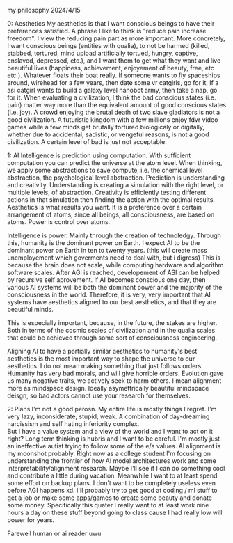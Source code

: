 my philosophy
2024/4/15

0: Aesthetics 
My aesthetics is that I want conscious beings to have their preferences satisfied. 
A phrase I like to think is "reduce pain increase freedom". I view the reducing pain part as more important. 
More concretely, I want conscious beings (entities with qualia), to not be harmed (killed, stabbed, tortured, mind upload artificially tortued, hungry, captive, enslaved, depressed, etc.),
and I want them to get what they want and live beautiful lives (happiness, achievement, enjoyement of beauty, free, etc etc.). Whatever floats their boat really. If someone wants to fly
spaceships around, wirehead for a few years, then date some vr catgirls, go for it. If a asi catgirl wants to build a galaxy level nanobot army, then take a nap, go for it. 
When evaluating a civilization, I think the bad conscious states (i.e. pain) matter way more than the equivalent amount of good conscious states (i.e. joy). A crowd enjoying the brutal death of two slave 
gladiators is not a good civilization. A futuristic kingdom with a few millions enjoy fdvr video games while a few minds get brutally tortured biologicaly or digitally, whether due to accidental, 
sadistic, or vengeful reasons, is not a good civilization.
A certain level of bad is just not acceptable. 

1: AI
Intelligence is prediction using computation. With sufficient computation you can predict the universe at the atom level. When thinking, we apply some abstractions to save compute, 
i.e. the chemical level abstraction, the psychological level abstraction. Prediction is understanding and creativity. Understanding is creating a simulation with the right
level, or multiple levels, of abstraction. Creativity is efficiently testing different actions in that simulation then finding the action with the optimal results. 
Aesthetics is what results you want. It is a preference over a certain arrangement of atoms, since all beings, all consciousness, are based on atoms. Power is control over atoms. 

Intelligence is power. Mainly through the creation of technoledgy. Through this, humanity is the dominant power on Earth. I expect AI to be the dominant power on Earth in ten to twenty years.
(this will create mass unemployement which goverments need to deal with, but i digress)
This is because the brain does not scale, while computing hardware and algorithm software scales. After AGI is reached, developement of ASI can be helped by recursive self aprovement. 
If AI becomes conscious one day, then various AI systems will be both the dominant power and the majority of the consciousness in the world.
Therefore, it is very, very important that AI systems have aesthetics aligned to our best aesthetics, and that they are beautiful minds. 

This is especially important, because, in the future, the stakes are higher. Both in terms of the cosmic scales of civilization and in the qualia scales that could be achieved through
some sort of consciousness engineering. 

Aligning AI to have a partially similar aesthetics to humanity's best aesthetics is the most important way to shape the universe to our aesthetics. I do not mean making something that just follows orders. 
Humanity has very bad morals, and will give horrible orders. Evolution gave us many negative traits, we actively seek to harm others. I mean alignment more as mindspace design. Ideally asymettrically
beautiful mindspace deisgn, so bad actors cannot use your research for themselves. 

2: Plans
I'm not a good perosn. My entire life is mostly things I regret. I'm very lazy, inconsiderate, stupid, weak. A combination of day-dreaming narcissism and self hating inferiority complex.  
But I have a value system and a view of the world and I want to act on it right? Long term thinking is hubris and I want to be careful. I'm mostly just an ineffective autist trying to follow some of the e/a values.
AI alignment is my moonshot probably. Right now as a college student I'm focusing on understanding the frontier of how AI model architectures work and some interpretability/alignment research. Maybe I'll see if I
can do something cool and contribute a little during vacation. 
Meanwhile I want to at least spend some effort on backup plans. I don't want to be completely useless even before AGI happens xd. I'll probably try to get good at coding / ml stuff to get a job or make some apps/games to
create some beauty and donate some money. Specifically this quater I really want to at least work nine hours a day on these stuff beyond going to class cause I had really low will power for years.

Farewell human or ai reader uwu
